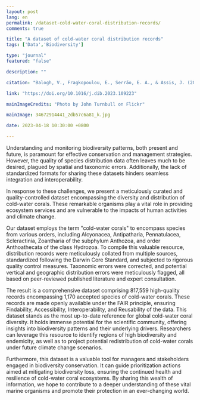 ```yaml
---
layout: post
lang: en
permalink: /dataset-cold-water-coral-distribution-records/
comments: true

title: "A dataset of cold-water coral distribution records"
tags: ['Data','Biodiversity']

type: "journal"
featured: "false"

description: ""

citation: "Balogh, V., Fragkopoulou, E., Serrão, E. A., & Assis, J. (2023). A dataset of cold-water coral distribution records. Data in Brief."

link: "https://doi.org/10.1016/j.dib.2023.109223"

mainImageCredits: "Photo by John Turnbull on Flickr"

mainImage: 34672914441_2db57c6a81_k.jpg

date: 2023-04-18 10:30:00 +0800

---
```


Understanding and monitoring biodiversity patterns, both present and future, is paramount for effective conservation and management strategies. However, the quality of species distribution data often leaves much to be desired, plagued by spatial and taxonomic errors. Additionally, the lack of standardized formats for sharing these datasets hinders seamless integration and interoperability.

In response to these challenges, we present a meticulously curated and quality-controlled dataset encompassing the diversity and distribution of cold-water corals. These remarkable organisms play a vital role in providing ecosystem services and are vulnerable to the impacts of human activities and climate change.

Our dataset employs the term "cold-water corals" to encompass species from various orders, including Alcyonacea, Antipatharia, Pennatulacea, Scleractinia, Zoantharia of the subphylum Anthozoa, and order Anthoathecata of the class Hydrozoa. To compile this valuable resource, distribution records were meticulously collated from multiple sources, standardized following the Darwin Core Standard, and subjected to rigorous quality control measures. Taxonomic errors were corrected, and potential vertical and geographic distribution errors were meticulously flagged, all based on peer-reviewed published literature and expert consultation.

The result is a comprehensive dataset comprising 817,559 high-quality records encompassing 1,170 accepted species of cold-water corals. These records are made openly available under the FAIR principle, ensuring Findability, Accessibility, Interoperability, and Reusability of the data. This dataset stands as the most up-to-date reference for global cold-water coral diversity. It holds immense potential for the scientific community, offering insights into biodiversity patterns and their underlying drivers. Researchers can leverage this resource to identify regions of high biodiversity and endemicity, as well as to project potential redistribution of cold-water corals under future climate change scenarios.

Furthermore, this dataset is a valuable tool for managers and stakeholders engaged in biodiversity conservation. It can guide prioritization actions aimed at mitigating biodiversity loss, ensuring the continued health and resilience of cold-water coral ecosystems. By sharing this wealth of information, we hope to contribute to a deeper understanding of these vital marine organisms and promote their protection in an ever-changing world.